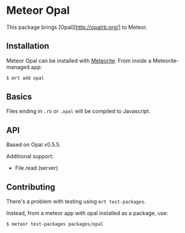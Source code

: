 # Meteor Opal

This package brings [Opal][http://opalrb.org/] to Meteor.

## Installation

Meteor Opal can be installed with [Meteorite](https://github.com/oortcloud/meteorite/). From inside a Meteorite-managed app:

``` sh
$ mrt add opal
```

## Basics

Files ending in `.rb` or `.opal` will be compiled to Javascript.

## API

Based on Opal v0.5.5.

Additional support:

* File.read (server)

## Contributing

There's a problem with testing using `mrt test-packages`.

Instead, from a meteor app with opal installed as a package, use:

``` sh
$ meteor test-packages packages/opal
```